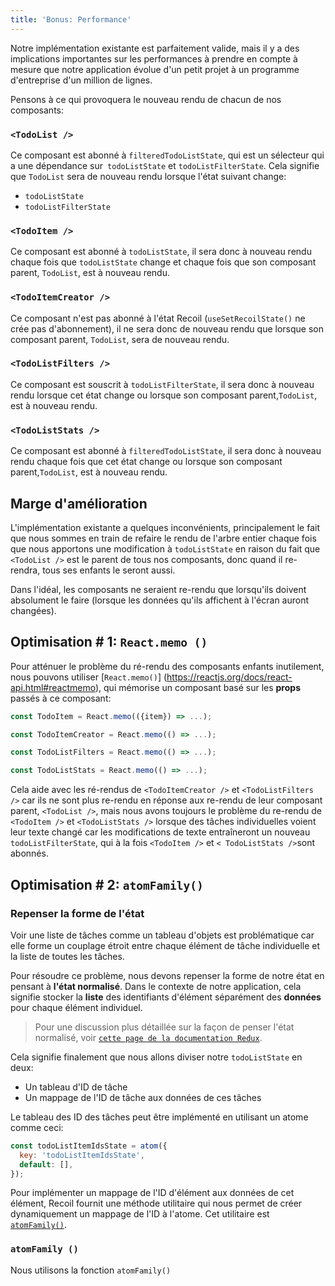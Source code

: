```yaml
---
title: 'Bonus: Performance'
---
```


Notre implémentation existante est parfaitement valide, mais il y a des implications importantes sur les performances à prendre en compte à mesure que notre application évolue d'un petit projet à un programme d'entreprise d'un million de lignes.

Pensons à ce qui provoquera le nouveau rendu de chacun de nos composants:

### `<TodoList />`

Ce composant est abonné à `filteredTodoListState`, qui est un sélecteur qui a une dépendance sur` todoListState` et `todoListFilterState`. Cela signifie que `TodoList` sera de nouveau rendu lorsque l'état suivant change:

- `todoListState`
- `todoListFilterState`

### `<TodoItem />`

Ce composant est abonné à `todoListState`, il sera donc à nouveau rendu chaque fois que `todoListState` change et chaque fois que son composant parent, `TodoList`, est à nouveau rendu.

### `<TodoItemCreator />`

Ce composant n'est pas abonné à l'état Recoil (`useSetRecoilState()` ne crée pas d'abonnement), il ne sera donc de nouveau rendu que lorsque son composant parent, `TodoList`, sera de nouveau rendu.

### `<TodoListFilters />`

Ce composant est souscrit à `todoListFilterState`, il sera donc à nouveau rendu lorsque cet état change ou lorsque son composant parent,`TodoList`, est à nouveau rendu.

### `<TodoListStats />`

Ce composant est abonné à `filteredTodoListState`, il sera donc à nouveau rendu chaque fois que cet état change ou lorsque son composant parent,`TodoList`, est à nouveau rendu.

## Marge d'amélioration

L'implémentation existante a quelques inconvénients, principalement le fait que nous sommes en train de refaire le rendu de l'arbre entier chaque fois que nous apportons une modification à `todoListState` en raison du fait que `<TodoList />` est le parent de tous nos composants, donc quand il re-rendra, tous ses enfants le seront aussi.

Dans l'idéal, les composants ne seraient re-rendu que lorsqu'ils doivent absolument le faire (lorsque les données qu'ils affichent à l'écran auront changées).

## Optimisation # 1: `React.memo ()`

Pour atténuer le problème du ré-rendu des composants enfants inutilement, nous pouvons utiliser [`React.memo()`] (https://reactjs.org/docs/react-api.html#reactmemo), qui mémorise un composant basé sur les **props** passés à ce composant:

```js
const TodoItem = React.memo(({item}) => ...);

const TodoItemCreator = React.memo(() => ...);

const TodoListFilters = React.memo(() => ...);

const TodoListStats = React.memo(() => ...);
```

Cela aide avec les ré-rendus de `<TodoItemCreator />` et `<TodoListFilters />` car ils ne sont plus re-rendu en réponse aux re-rendu de leur composant parent, `<TodoList />`, mais nous avons toujours le problème du re-rendu de `<TodoItem />` et `<TodoListStats />` lorsque des tâches individuelles voient leur texte changé car les modifications de texte entraîneront un nouveau `todoListFilterState`, qui à la fois `<TodoItem />` et `< TodoListStats />`sont abonnés.

## Optimisation # 2: `atomFamily()`

### Repenser la forme de l'état

Voir une liste de tâches comme un tableau d'objets est problématique car elle forme un couplage étroit entre chaque élément de tâche individuelle et la liste de toutes les tâches.

Pour résoudre ce problème, nous devons repenser la forme de notre état en pensant à **l'état normalisé**. Dans le contexte de notre application, cela signifie stocker la **liste** des identifiants d'élément séparément des **données** pour chaque élément individuel.

> Pour une discussion plus détaillée sur la façon de penser l'état normalisé, voir [`cette page de la documentation Redux`](https://redux.js.org/recipes/structuring-reducers/normalizing-state-shape).

Cela signifie finalement que nous allons diviser notre `todoListState` en deux:

- Un tableau d'ID de tâche
- Un mappage de l'ID de tâche aux données de ces tâches

Le tableau des ID des tâches peut être implémenté en utilisant un atome comme ceci:

```javascript
const todoListItemIdsState = atom({
  key: 'todoListItemIdsState',
  default: [],
});
```

Pour implémenter un mappage de l'ID d'élément aux données de cet élément, Recoil fournit une méthode utilitaire qui nous permet de créer dynamiquement un mappage de l'ID à l'atome. Cet utilitaire est [`atomFamily()`](/docs_FR-fr/api-reference/utils/atomFamily).

### `atomFamily ()`

Nous utilisons la fonction `atomFamily()`